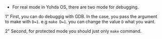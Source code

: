 - For real mode in Yohda OS, there are two mode for debugging.

1" First, you can do debuggig with GDB. 
In the case, you pass the argument to make with `D=1`.
e.g `make D=1`. you can change the value `D` what you want.

2" Second, for protected mode you should just only `make` command.
